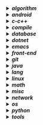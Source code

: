 <details><summary><b><i>algorithm</i></b></summary>
<ul>
<li><a href="notebook/algorithm/bitop.org">位运算</a></li>
<li><a href="notebook/algorithm/digest.org">消息摘要算法</a></li>
<li><a href="notebook/algorithm/encrypt.org">加密算法</a></li>
<li><a href="notebook/algorithm/misc.org">Misc</a></li>
<li><a href="notebook/algorithm/question.org">算法问题集</a></li>
<li><a href="notebook/algorithm/random.org">随机数相关</a></li>
<li><a href="notebook/algorithm/search.org">查找 Search</a></li>
<li><a href="notebook/algorithm/sort.org">排序 Sort</a></li>
<li><a href="notebook/algorithm/struct.org">表、树、图</a></li>
<li><a href="notebook/algorithm/trick.org">算法技巧</a></li>
</ul>
</details>
<details><summary><b><i>android</i></b></summary>
<ul>
<li><a href="notebook/android/activity.org">Android - Activity</a></li>
<li><a href="notebook/android/content-provider.org">Android - 内容提供器</a></li>
<li><a href="notebook/android/fragment.org">Android - Fragment</a></li>
<li><a href="notebook/android/layout.org">Android - Layout</a></li>
<li><a href="notebook/android/misc.org">Android - Misc</a></li>
<li><a href="notebook/android/resource.org">Android - Resource</a></li>
<li><a href="notebook/android/service.org">Android - Service</a></li>
</ul>
</details>
<details><summary><b><i>c-c++</i></b></summary>
<ul>
<li><a href="notebook/c-c++/c-question.org">C 语言问题集</a></li>
<li><a href="notebook/c-c++/c-trick.org">C 语言使用技巧</a></li>
<li><a href="notebook/c-c++/c.org">C 语言</a></li>
<li><a href="notebook/c-c++/cpp.org">C++</a></li>
<li><a href="notebook/c-c++/gcc-gdb.org">GCC & GDB</a></li>
<li><a href="notebook/c-c++/makefile.org">Makefile</a></li>
<li><a href="notebook/c-c++/pointer.org">指针</a></li>
</ul>
</details>
<details><summary><b><i>compile</i></b></summary>
<ul>
<li><a href="notebook/compile/grammar.org">编译原理 - 语法分析</a></li>
<li><a href="notebook/compile/lex.org">编译原理 - 词法分析</a></li>
<li><a href="notebook/compile/simple-compile.org">编译原理 - 简单的语法制导翻译器</a></li>
</ul>
</details>
<details><summary><b><i>database</i></b></summary>
<ul>
<li><a href="notebook/database/mongo.org">MongoDB</a></li>
<li><a href="notebook/database/mssql.org">SQL Server</a></li>
<li><a href="notebook/database/mysql.org">MySQL</a></li>
<li><a href="notebook/database/question.org">通用问题集</a></li>
<li><a href="notebook/database/redis.org">Redis</a></li>
<li><a href="notebook/database/sql.org">SQL</a></li>
<li><a href="notebook/database/sqlite3.org">SQLite3</a></li>
<li><a href="notebook/database/vc.org">数据库版本控制</a></li>
</ul>
</details>
<details><summary><b><i>dotnet</i></b></summary>
<ul>
<li><a href="notebook/dotnet/csharp-feature.org">.NET - C# 高级特性</a></li>
<li><a href="notebook/dotnet/csharp-note.org">.NET - C# 基础</a></li>
<li><a href="notebook/dotnet/misc.org">.NET - 未分类</a></li>
<li><a href="notebook/dotnet/winforms.org">.NET - WinForm 相关笔记</a></li>
</ul>
</details>
<details><summary><b><i>emacs</i></b></summary>
<ul>
<li><a href="notebook/emacs/code-style.org">Elisp - 风格规范</a></li>
<li><a href="notebook/emacs/elisp.org">Emacs Lisp 笔记</a></li>
<li><a href="notebook/emacs/emacs.org">Emacs - 操作技巧</a></li>
<li><a href="notebook/emacs/minor-mode.org">Emacs - 实用模式</a></li>
<li><a href="notebook/emacs/org-mode.org">Emacs - Org-mode</a></li>
<li><a href="notebook/emacs/question.org">Emacs - 问题集</a></li>
<li><a href="notebook/emacs/regex.org">Emacs - 正则表达式</a></li>
<li><a href="notebook/emacs/scimax.org">scimax</a></li>
<li><a href="notebook/emacs/utils.org">Emacs - 实用功能</a></li>
</ul>
</details>
<details><summary><b><i>front-end</i></b></summary>
<ul>
<li><details><summary><b><i>libraries</i></b></summary>
<ul>
<li><a href="notebook/front-end/libraries/jquery.org">jQuery 相关笔记</a></li>
</ul>
</details>
<li><a href="notebook/front-end/css-question.org">CSS 问题集</a></li>
<li><a href="notebook/front-end/css-trick.org">CSS 使用技巧</a></li>
<li><a href="notebook/front-end/css.org">CSS</a></li>
<li><a href="notebook/front-end/html-trick.org">HTML 使用技巧</a></li>
<li><a href="notebook/front-end/html.org">HTML</a></li>
<li><a href="notebook/front-end/js-question.org">JavaScript 问题集</a></li>
<li><a href="notebook/front-end/js-trick.org">JavaScript 使用技巧</a></li>
<li><a href="notebook/front-end/js.org">JavaScript</a></li>
<li><a href="notebook/front-end/technology.org">前端相关技术了解</a></li>
</ul>
</details>
<details><summary><b><i>git</i></b></summary>
<ul>
<li><a href="notebook/git/git-book.org">Git-Book 阅读笔记</a></li>
<li><a href="notebook/git/git-hook.org">Git-Hook</a></li>
<li><a href="notebook/git/git.org">Git 使用笔记</a></li>
<li><a href="notebook/git/github.org">Git - Github</a></li>
<li><a href="notebook/git/question.org">Git 问题集</a></li>
<li><a href="notebook/git/style.org">Git - 规范</a></li>
</ul>
</details>
<details><summary><b><i>java</i></b></summary>
<ul>
<li><details><summary><b><i>frameworks</i></b></summary>
<ul>
<li><a href="notebook/java/frameworks/swing.org">Swing</a></li>
</ul>
</details>
<li><details><summary><b><i>libraries</i></b></summary>
<ul>
<li><a href="notebook/java/libraries/jdbc.org">JDBC</a></li>
</ul>
</details>
<li><details><summary><b><i>tools</i></b></summary>
<ul>
<li><a href="notebook/java/tools/gradle.org">Gradle</a></li>
</ul>
</details>
<li><a href="notebook/java/abstract.org">Java 抽象系统</a></li>
<li><a href="notebook/java/annotations.org">Java 注解类的定义与使用</a></li>
<li><a href="notebook/java/feature.org">Java 高级特性</a></li>
<li><a href="notebook/java/generics.org">Java - 泛型</a></li>
<li><a href="notebook/java/io.org">Java - I/O 操作</a></li>
<li><a href="notebook/java/java.org">Java 基础笔记</a></li>
<li><a href="notebook/java/javadoc.org">JavaDoc 的使用</a></li>
<li><a href="notebook/java/lambda.org">Java - Lambda 表达式</a></li>
<li><a href="notebook/java/misc.org">Java Misc</a></li>
<li><a href="notebook/java/question.org">Java 问题集</a></li>
<li><a href="notebook/java/reflection.org">Java - 反射</a></li>
<li><a href="notebook/java/stream.org">Java - 流相关</a></li>
<li><a href="notebook/java/style.org">Java 编码规范</a></li>
<li><a href="notebook/java/tips.org">Java 使用技巧</a></li>
</ul>
</details>
<details><summary><b><i>lang</i></b></summary>
<ul>
<li><a href="notebook/lang/bash.org">Bash</a></li>
<li><a href="notebook/lang/dot.org">Dot</a></li>
<li><a href="notebook/lang/latex.org">Latex</a></li>
<li><a href="notebook/lang/plantuml.org">Plantuml</a></li>
<li><a href="notebook/lang/uml.org">UML</a></li>
<li><a href="notebook/lang/xml.org">XML 笔记</a></li>
</ul>
</details>
<details><summary><b><i>linux</i></b></summary>
<ul>
<li><a href="notebook/linux/debian.org">Debian 系统使用</a></li>
<li><a href="notebook/linux/linux.org">Linux 基础笔记</a></li>
<li><a href="notebook/linux/question.org">Linux 问题集</a></li>
</ul>
</details>
<details><summary><b><i>math</i></b></summary>
<ul>
<li><details><summary><b><i>discrete</i></b></summary>
<ul>
<li><a href="notebook/math/discrete/basic">离散数学 - 基本结构</a></li>
<li><a href="notebook/math/discrete/logic.org">离散数学 - 逻辑和证明</a></li>
</ul>
</details>
<li><details><summary><b><i>linear</i></b></summary>
<ul>
<li><a href="notebook/math/linear/matrix.org">线性代数 - 矩阵和方程组</a></li>
</ul>
</details>
</ul>
</details>
<details><summary><b><i>misc</i></b></summary>
<ul>
<li><a href="notebook/misc/coding.org">编程相关</a></li>
<li><a href="notebook/misc/liscense.org">开源协议</a></li>
<li><a href="notebook/misc/noun.org">技术了解</a></li>
<li><a href="notebook/misc/question.org">问题集</a></li>
<li><a href="notebook/misc/rest-api.org">REST API</a></li>
<li><a href="notebook/misc/se.org">结构化编程</a></li>
<li><a href="notebook/misc/unicode.org">Unicode</a></li>
</ul>
</details>
<details><summary><b><i>network</i></b></summary>
<ul>
<li><a href="notebook/network/five-layer-model.org">计算机网络 - 五层模型</a></li>
<li><a href="notebook/network/protocol.org">计算机网络 - 协议</a></li>
</ul>
</details>
<details><summary><b><i>os</i></b></summary>
<ul>
<li><a href="notebook/os/base.org">操作系统 - 基础内容</a></li>
<li><a href="notebook/os/ecf.org">操作系统 - 异常控制流</a></li>
<li><a href="notebook/os/express.org">操作系统 - 程序的机器级表示</a></li>
<li><a href="notebook/os/info.org">操作系统 - 信息的表示和处理</a></li>
<li><a href="notebook/os/io.org">操作系统 - I/O</a></li>
<li><a href="notebook/os/link.org">操作系统 - 链接</a></li>
</ul>
</details>
<details><summary><b><i>python</i></b></summary>
<ul>
<li><details><summary><b><i>frameworks</i></b></summary>
<ul>
<li><a href="notebook/python/frameworks/flask.org">框架 - Flask 笔记</a></li>
<li><a href="notebook/python/frameworks/orm.org">ORM 框架</a></li>
<li><a href="notebook/python/frameworks/tkinter.org">Tkinter</a></li>
</ul>
</details>
<li><details><summary><b><i>libraries</i></b></summary>
<ul>
<li><a href="notebook/python/libraries/socket.org">socket</a></li>
<li><a href="notebook/python/libraries/stdlib.org">Python - 标准库</a></li>
<li><a href="notebook/python/libraries/urllib.org">urllib</a></li>
</ul>
</details>
<li><a href="notebook/python/async.org">Python - 异步 I/O</a></li>
<li><a href="notebook/python/coroutine.org">Python 协程</a></li>
<li><a href="notebook/python/pep249.org">PEP249 - 数据库接口</a></li>
<li><a href="notebook/python/python-crawler.org">Python 爬虫笔记</a></li>
<li><a href="notebook/python/python.org">Python - 基础笔记</a></li>
<li><a href="notebook/python/pythondoc.org">Python 文档字符串</a></li>
<li><a href="notebook/python/question.org">Python 问题集</a></li>
<li><a href="notebook/python/setup.org">Python Setup</a></li>
<li><a href="notebook/python/thread.org">Python - 并发编程</a></li>
<li><a href="notebook/python/weakref.org">Python - 弱引用</a></li>
</ul>
</details>
<details><summary><b><i>tools</i></b></summary>
<ul>
<li><a href="notebook/tools/chrome.org">Chrome</a></li>
<li><a href="notebook/tools/ci.org">自动集成</a></li>
<li><a href="notebook/tools/cmd.org">Windows CMD 命令</a></li>
<li><a href="notebook/tools/curl.org">curl</a></li>
<li><a href="notebook/tools/shell.org">Shell 命令使用</a></li>
<li><a href="notebook/tools/ssh.org">SSH</a></li>
<li><a href="notebook/tools/utils.org">实用开源工具收集</a></li>
<li><a href="notebook/tools/vim.org">Vim 笔记</a></li>
</ul>
</details>
